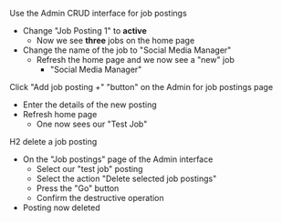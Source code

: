 Use the Admin CRUD interface for job postings
- Change "Job Posting 1" to **active**
	- Now we see **three** jobs on the home page
- Change the name of the job to "Social Media Manager"
	- Refresh the home page and we now see a "new" job
		- "Social Media Manager"

Click "Add job posting +" "button" on the Admin for job postings page
- Enter the details of the new posting
- Refresh home page
	- One now sees our "Test Job"

H2 delete a job posting
- On the "Job postings" page of the Admin interface
	- Select our "test job" posting
	- Select the action "Delete selected job postings"
	- Press the "Go" button
	- Confirm the destructive operation
- Posting now deleted

